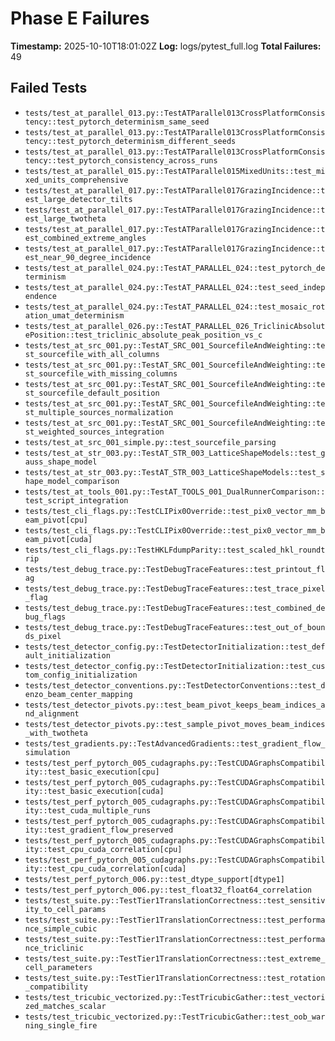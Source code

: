 # Phase E Failures

**Timestamp:** 2025-10-10T18:01:02Z
**Log:** logs/pytest_full.log
**Total Failures:** 49

## Failed Tests

- `tests/test_at_parallel_013.py::TestATParallel013CrossPlatformConsistency::test_pytorch_determinism_same_seed`
- `tests/test_at_parallel_013.py::TestATParallel013CrossPlatformConsistency::test_pytorch_determinism_different_seeds`
- `tests/test_at_parallel_013.py::TestATParallel013CrossPlatformConsistency::test_pytorch_consistency_across_runs`
- `tests/test_at_parallel_015.py::TestATParallel015MixedUnits::test_mixed_units_comprehensive`
- `tests/test_at_parallel_017.py::TestATParallel017GrazingIncidence::test_large_detector_tilts`
- `tests/test_at_parallel_017.py::TestATParallel017GrazingIncidence::test_large_twotheta`
- `tests/test_at_parallel_017.py::TestATParallel017GrazingIncidence::test_combined_extreme_angles`
- `tests/test_at_parallel_017.py::TestATParallel017GrazingIncidence::test_near_90_degree_incidence`
- `tests/test_at_parallel_024.py::TestAT_PARALLEL_024::test_pytorch_determinism`
- `tests/test_at_parallel_024.py::TestAT_PARALLEL_024::test_seed_independence`
- `tests/test_at_parallel_024.py::TestAT_PARALLEL_024::test_mosaic_rotation_umat_determinism`
- `tests/test_at_parallel_026.py::TestAT_PARALLEL_026_TriclinicAbsolutePosition::test_triclinic_absolute_peak_position_vs_c`
- `tests/test_at_src_001.py::TestAT_SRC_001_SourcefileAndWeighting::test_sourcefile_with_all_columns`
- `tests/test_at_src_001.py::TestAT_SRC_001_SourcefileAndWeighting::test_sourcefile_with_missing_columns`
- `tests/test_at_src_001.py::TestAT_SRC_001_SourcefileAndWeighting::test_sourcefile_default_position`
- `tests/test_at_src_001.py::TestAT_SRC_001_SourcefileAndWeighting::test_multiple_sources_normalization`
- `tests/test_at_src_001.py::TestAT_SRC_001_SourcefileAndWeighting::test_weighted_sources_integration`
- `tests/test_at_src_001_simple.py::test_sourcefile_parsing`
- `tests/test_at_str_003.py::TestAT_STR_003_LatticeShapeModels::test_gauss_shape_model`
- `tests/test_at_str_003.py::TestAT_STR_003_LatticeShapeModels::test_shape_model_comparison`
- `tests/test_at_tools_001.py::TestAT_TOOLS_001_DualRunnerComparison::test_script_integration`
- `tests/test_cli_flags.py::TestCLIPix0Override::test_pix0_vector_mm_beam_pivot[cpu]`
- `tests/test_cli_flags.py::TestCLIPix0Override::test_pix0_vector_mm_beam_pivot[cuda]`
- `tests/test_cli_flags.py::TestHKLFdumpParity::test_scaled_hkl_roundtrip`
- `tests/test_debug_trace.py::TestDebugTraceFeatures::test_printout_flag`
- `tests/test_debug_trace.py::TestDebugTraceFeatures::test_trace_pixel_flag`
- `tests/test_debug_trace.py::TestDebugTraceFeatures::test_combined_debug_flags`
- `tests/test_debug_trace.py::TestDebugTraceFeatures::test_out_of_bounds_pixel`
- `tests/test_detector_config.py::TestDetectorInitialization::test_default_initialization`
- `tests/test_detector_config.py::TestDetectorInitialization::test_custom_config_initialization`
- `tests/test_detector_conventions.py::TestDetectorConventions::test_denzo_beam_center_mapping`
- `tests/test_detector_pivots.py::test_beam_pivot_keeps_beam_indices_and_alignment`
- `tests/test_detector_pivots.py::test_sample_pivot_moves_beam_indices_with_twotheta`
- `tests/test_gradients.py::TestAdvancedGradients::test_gradient_flow_simulation`
- `tests/test_perf_pytorch_005_cudagraphs.py::TestCUDAGraphsCompatibility::test_basic_execution[cpu]`
- `tests/test_perf_pytorch_005_cudagraphs.py::TestCUDAGraphsCompatibility::test_basic_execution[cuda]`
- `tests/test_perf_pytorch_005_cudagraphs.py::TestCUDAGraphsCompatibility::test_cuda_multiple_runs`
- `tests/test_perf_pytorch_005_cudagraphs.py::TestCUDAGraphsCompatibility::test_gradient_flow_preserved`
- `tests/test_perf_pytorch_005_cudagraphs.py::TestCUDAGraphsCompatibility::test_cpu_cuda_correlation[cpu]`
- `tests/test_perf_pytorch_005_cudagraphs.py::TestCUDAGraphsCompatibility::test_cpu_cuda_correlation[cuda]`
- `tests/test_perf_pytorch_006.py::test_dtype_support[dtype1]`
- `tests/test_perf_pytorch_006.py::test_float32_float64_correlation`
- `tests/test_suite.py::TestTier1TranslationCorrectness::test_sensitivity_to_cell_params`
- `tests/test_suite.py::TestTier1TranslationCorrectness::test_performance_simple_cubic`
- `tests/test_suite.py::TestTier1TranslationCorrectness::test_performance_triclinic`
- `tests/test_suite.py::TestTier1TranslationCorrectness::test_extreme_cell_parameters`
- `tests/test_suite.py::TestTier1TranslationCorrectness::test_rotation_compatibility`
- `tests/test_tricubic_vectorized.py::TestTricubicGather::test_vectorized_matches_scalar`
- `tests/test_tricubic_vectorized.py::TestTricubicGather::test_oob_warning_single_fire`

